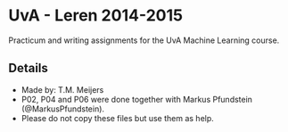 # UvA - Leren 2014-2015

Practicum and writing assignments for the UvA Machine Learning course.

## Details

- Made by: T.M. Meijers
- P02, P04 and P06 were done together with Markus Pfundstein (@MarkusPfundstein).
- Please do not copy these files but use them as help.